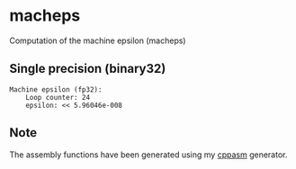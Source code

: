 # macheps
Computation of the machine epsilon (macheps)

## Single precision (binary32)
```
Machine epsilon (fp32):
    Loop counter: 24
    epsilon: << 5.96046e-008
```

## Note
The assembly functions have been generated using my [cppasm](https://github.com/aelfimow/cppasm)
generator.

